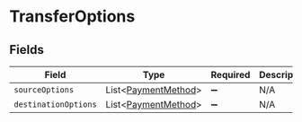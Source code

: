 # TransferOptions


## Fields

| Field                                                            | Type                                                             | Required                                                         | Description                                                      |
| ---------------------------------------------------------------- | ---------------------------------------------------------------- | ---------------------------------------------------------------- | ---------------------------------------------------------------- |
| `sourceOptions`                                                  | List\<[PaymentMethod](../../models/components/PaymentMethod.md)> | :heavy_minus_sign:                                               | N/A                                                              |
| `destinationOptions`                                             | List\<[PaymentMethod](../../models/components/PaymentMethod.md)> | :heavy_minus_sign:                                               | N/A                                                              |